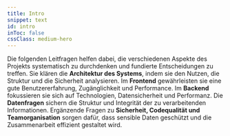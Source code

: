 ```yaml
---
title: Intro
snippet: text
id: intro
inToc: false
cssClass: medium-hero
---
```


Die folgenden Leitfragen helfen dabei, die verschiedenen Aspekte des Projekts systematisch zu durchdenken und fundierte Entscheidungen zu treffen. Sie klären die **Architektur des Systems**, indem sie den Nutzen, die Struktur und die Sicherheit analysieren. Im **Frontend** gewährleisten sie eine gute Benutzererfahrung, Zugänglichkeit und Performance. Im **Backend** fokussieren sie sich auf Technologien, Datensicherheit und Performanz. Die **Datenfragen** sichern die Struktur und Integrität der zu verarbeitenden Informationen. Ergänzende Fragen zu **Sicherheit, Codequalität und Teamorganisation** sorgen dafür, dass sensible Daten geschützt und die Zusammenarbeit effizient gestaltet wird.
